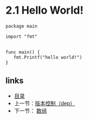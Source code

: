 # 2.1  Hello World!

```
package main

import "fmt"


func main() {
   fmt.Printf("hello world!")
}
```

## links

- [目录](https://github.com/guyan0319/golang_development_notes/blob/master/zh/preface.md)
- 上一节：[版本控制（dep）](https://github.com/guyan0319/golang_development_notes/blob/master/zh/1.5.md)
- 下一节： [数组](https://github.com/guyan0319/golang_development_notes/blob/master/zh/2.2.md)

